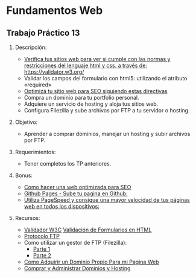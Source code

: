 Fundamentos Web
=======================

Trabajo Práctico 13
------------------

1.  Descripción:
    -   [Verifica tus sitios web para ver si cumple con las normas y restricciones del lenguaje html y css. a través de: https://validator.w3.org/ ](https://validator.w3.org/)
    -   Validar los campos del formulario con html5: utilizando el atributo «required»
    -   [Optimizá tu sitio web para SEO siguiendo estas directivas](http://blog.dashaft.net/html-y-seo-los-9-atributos-clave-en-el-posicionamiento-web/)
    -   Compra un dominio para tu portfolio personal.
    -   Adquiere un servicio de hosting y aloja tus sitios web.
    -   Configura Filezilla y sube archivos por FTP a tu servidor o hosting.

2.  Objetivo:
    -   Aprender a comprar dominios, manejar un hosting y subir archivos por FTP.

3.  Requerimientos:
    -   Tener completos los TP anteriores.

4.  Bonus:
    -   [Como hacer una web optimizada para SEO ](http://www.40defiebre.com/guia-seo/como-hacer-web-optimizada-seo/)
    -   [Github Pages - Sube tu pagina en Github: ](https://www.youtube.com/watch?v=biBBnq0T2W8)
    -   [Utiliza PageSpeed y consigue una mayor velocidad de tus
        páginas web en todos los dispositivos:
        ](https://developers.google.com/speed/pagespeed/insights/?hl=es)

5.  Recursos:
    -   [Validador W3C](http://librosweb.es/libro/xhtml/capitulo_13/validador_del_w3c.html)
    [Validación de Formularios en
    HTML](http://html5facil.com/tutoriales/validacion-formularios-nativos-html5/)
    -   [Protocolo FTP](https://www.youtube.com/watch?v=-CQkeF511dg)
    -   Como utilizar un gestor de FTP (Filezilla):
        -   [Parte 1](https://www.youtube.com/watch?v=LGoru_b-ubM)
        -   [Parte 2](https://www.youtube.com/watch?v=Wi-UDsnjrQY)
    -   [Como Adquirir un Dominio Propio Para mi Pagina Web](https://www.youtube.com/watch?v=PXRG-jBR4VM)
    -   [Comprar y Administrar Dominios y Hosting](https://www.youtube.com/watch?v=VG6rU1fLLHM) 
